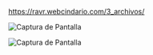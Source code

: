 https://ravr.webcindario.com/3_archivos/

![Captura de Pantalla](https://raw.githubusercontent.com/RicardoValladares/AJAX/master/3_archivos/captura.png)

![Captura de Pantalla](https://raw.githubusercontent.com/RicardoValladares/AJAX/master/3_archivos/website.png)


